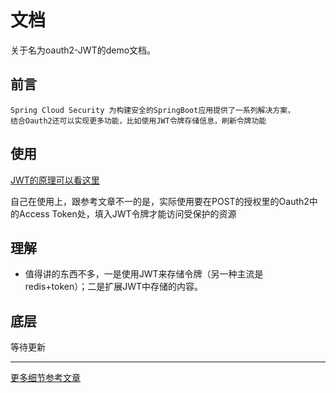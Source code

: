 # 文档
关于名为oauth2-JWT的demo文档。

## 前言
```
Spring Cloud Security 为构建安全的SpringBoot应用提供了一系列解决方案，
结合Oauth2还可以实现更多功能，比如使用JWT令牌存储信息，刷新令牌功能
```

## 使用
[JWT的原理可以看这里](https://www.ruanyifeng.com/blog/2018/07/json_web_token-tutorial.html)

自己在使用上，跟参考文章不一的是，实际使用要在POST的授权里的Oauth2中的Access Token处，填入JWT令牌才能访问受保护的资源

## 理解
- 值得讲的东西不多，一是使用JWT来存储令牌（另一种主流是redis+token）；二是扩展JWT中存储的内容。

## 底层
等待更新

---

[更多细节参考文章](http://www.macrozheng.com/#/cloud/oauth2_jwt)